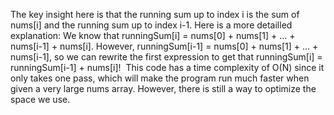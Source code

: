 The key insight here is that the running sum up to index i is the sum of nums[i] and the running sum up to index i-1. Here is a more detailled explanation:
We know that runningSum[i] = nums[0] + nums[1] + ... + nums[i-1] + nums[i].
However, runningSum[i-1] = nums[0] + nums[1] + ... + nums[i-1], so we can rewrite the first expression to get that runningSum[i] = runningSum[i-1] + nums[i]!
​
This code has a time complexity of O(N) since it only takes one pass, which will make the program run much faster when given a very large nums array. However, there is still a way to optimize the space we use.